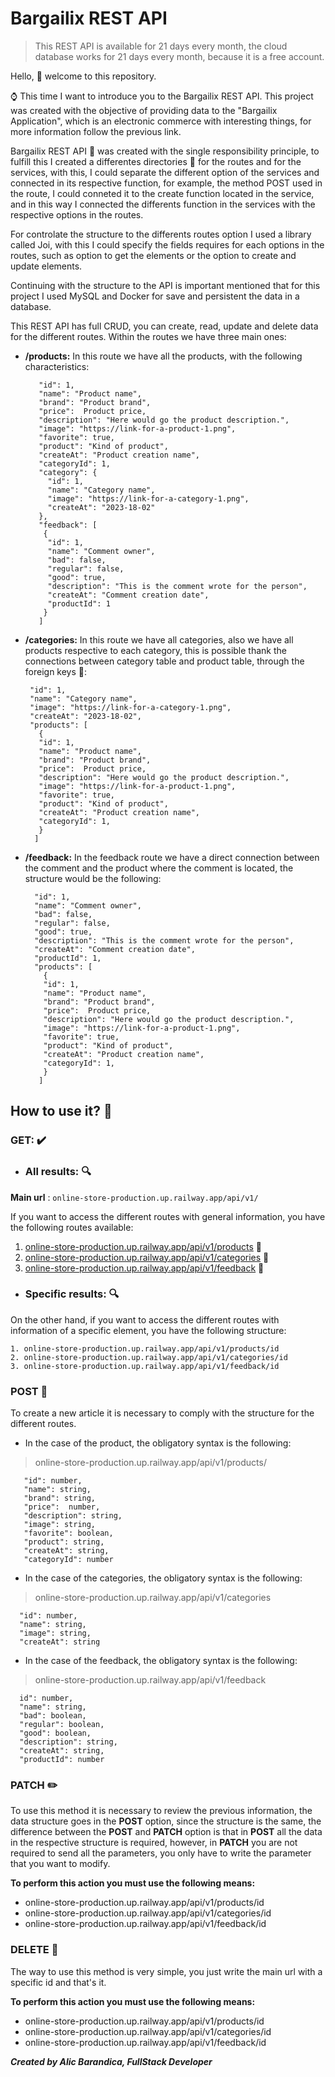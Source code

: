 # Bargailix REST API
> This REST API is available for 21 days every month, the cloud database works for 21 days every month, because it is a free account.

Hello, :wave: welcome to this repository.

:watch: This time I want to introduce you to the Bargailix REST API. This project was created with the objective of providing data to the "Bargailix Application", which is an electronic commerce with interesting things, for more information follow the previous link.

Bargailix REST API :convenience_store:	 was created with the single responsibility principle, to fulfill this I created a differentes directories :file_folder: for the routes and for the services, with this, I could separate the different option of the services and connected in its respective function, for example, the method POST used in the route, I could conneted it to the create function located in the service, and in this way I connected the differents function in the services with the respective options in the routes. 

For controlate the structure to the differents routes option I used a library called Joi, with this I could specify the fields requires for each options in the routes, such as option to get the elements or the option to create and update elements. 

Continuing with the structure to the API is important mentioned that for this project I used MySQL and Docker for save and persistent the data in a database.

This REST API has full CRUD, you can create, read, update and delete data for the different routes. Within the routes we have three main ones:

- **/products:** In this route we have all the products, with the following characteristics:

		 "id": 1,
		 "name": "Product name",
		 "brand": "Product brand",
		 "price":  Product price,
		 "description": "Here would go the product description.",
		 "image": "https://link-for-a-product-1.png",
		 "favorite": true,
		 "product": "Kind of product",
		 "createAt": "Product creation name",
		 "categoryId": 1,
		 "category": {
		   "id": 1,
		   "name": "Category name",
		   "image": "https://link-for-a-category-1.png",
		   "createAt": "2023-18-02"
		 },
		 "feedback": [
		  {
           "id": 1,
           "name": "Comment owner",
           "bad": false,
           "regular": false,
           "good": true,
           "description": "This is the comment wrote for the person",
           "createAt": "Comment creation date",
           "productId": 1
		  }
		 ]


- **/categories:** In this route we have all categories, also we have all products respective to each category, this is possible thank the connections between category table and product table, through the foreign keys :key::

       "id": 1,
       "name": "Category name",
       "image": "https://link-for-a-category-1.png",
       "createAt": "2023-18-02",
       "products": [
         {
         "id": 1,
         "name": "Product name",
         "brand": "Product brand",
         "price":  Product price,
         "description": "Here would go the product description.",
         "image": "https://link-for-a-product-1.png",
         "favorite": true,
         "product": "Kind of product",
         "createAt": "Product creation name",
         "categoryId": 1,
         }
        ]

- **/feedback:** In the feedback route we have a direct connection between the comment and the product where the comment is located, the structure would be the following:

        "id": 1,
        "name": "Comment owner",
        "bad": false,
        "regular": false,
        "good": true,
        "description": "This is the comment wrote for the person",
        "createAt": "Comment creation date",
        "productId": 1,
        "products": [
          {
          "id": 1,
          "name": "Product name",
          "brand": "Product brand",
          "price":  Product price,
          "description": "Here would go the product description.",
          "image": "https://link-for-a-product-1.png",
          "favorite": true,
          "product": "Kind of product",
          "createAt": "Product creation name",
          "categoryId": 1,
          }
         ]

## How to use it? :brain:
### GET: :heavy_check_mark:

- ### All results: :mag:

**Main url** : `online-store-production.up.railway.app/api/v1/` 

If you want to access the different routes with general information, you have the following routes available:

1. [online-store-production.up.railway.app/api/v1/products](http://online-store-production.up.railway.app/api/v1/products "online-store-production.up.railway.app/api/v1/products") :link:
2. [online-store-production.up.railway.app/api/v1/categories](http://online-store-production.up.railway.app/api/v1/categories "online-store-production.up.railway.app/api/v1/categories") :link:
3. [online-store-production.up.railway.app/api/v1/feedback](http://online-store-production.up.railway.app/api/v1/feedback "online-store-production.up.railway.app/api/v1/feedback") :link:

- ### Specific results: :mag:

On the other hand, if you want to access the different routes with information of a specific element, you have the following structure:

    1. online-store-production.up.railway.app/api/v1/products/id
    2. online-store-production.up.railway.app/api/v1/categories/id
    3. online-store-production.up.railway.app/api/v1/feedback/id
    
### POST :ledger:
To create a new article it is necessary to comply with the structure for the different routes.

- In the case of the product, the obligatory syntax is the following:

> online-store-production.up.railway.app/api/v1/products/

       "id": number,
       "name": string,
       "brand": string,
       "price":  number,
       "description": string,
       "image": string,
       "favorite": boolean,
       "product": string,
       "createAt": string,
       "categoryId": number
       
- In the case of the categories, the obligatory syntax is the following:

> online-store-production.up.railway.app/api/v1/categories

      "id": number,
      "name": string,
      "image": string,
      "createAt": string
  
- In the case of the feedback, the obligatory syntax is the following:

> online-store-production.up.railway.app/api/v1/feedback

      id": number,
      "name": string,
      "bad": boolean,
      "regular": boolean,
      "good": boolean,
      "description": string,
      "createAt": string,
      "productId": number
      
### PATCH :pencil2:

To use this method it is necessary to review the previous information, the data structure goes in the **POST** option, since the structure is the same, the difference between the **POST** and **PATCH** option is that in **POST** all the data in the respective structure is required, however, in **PATCH** you are not required to send all the parameters, you only have to write the parameter that you want to modify.

**To perform this action you must use the following means:**

- online-store-production.up.railway.app/api/v1/products/id
- online-store-production.up.railway.app/api/v1/categories/id
- online-store-production.up.railway.app/api/v1/feedback/id     

### DELETE :link:

The way to use this method is very simple, you just write the main url with a specific id and that's it.

**To perform this action you must use the following means:**

- online-store-production.up.railway.app/api/v1/products/id
- online-store-production.up.railway.app/api/v1/categories/id
- online-store-production.up.railway.app/api/v1/feedback/id


***Created by Alic Barandica, FullStack Developer***
